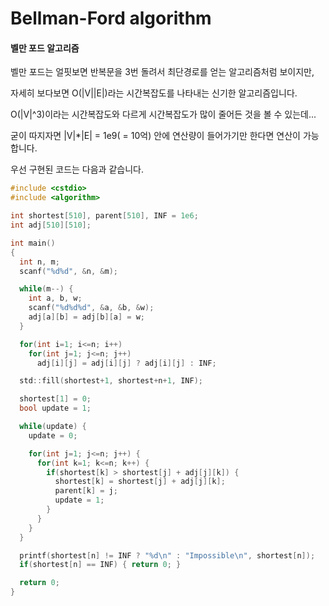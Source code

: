 # Bellman-Ford algorithm

#### 벨만 포드 알고리즘

벨만 포드는 얼핏보면 반복문을 3번 돌려서 최단경로를 얻는 알고리즘처럼 보이지만,

자세히 보다보면 O(|V||E|)라는 시간복잡도를 나타내는 신기한 알고리즘입니다.

O(|V|^3)이라는 시간복잡도와 다르게 시간복잡도가 많이 줄어든 것을 볼 수 있는데...

굳이 따지자면 |V|*|E| = 1e9( = 10억) 안에 연산량이 들어가기만 한다면 연산이 가능합니다.

우선 구현된 코드는 다음과 같습니다.

```c
#include <cstdio>
#include <algorithm>

int shortest[510], parent[510], INF = 1e6;
int adj[510][510];

int main()
{
  int n, m;
  scanf("%d%d", &n, &m);

  while(m--) {
    int a, b, w;
    scanf("%d%d%d", &a, &b, &w);
    adj[a][b] = adj[b][a] = w;
  }

  for(int i=1; i<=n; i++)
    for(int j=1; j<=n; j++)
      adj[i][j] = adj[i][j] ? adj[i][j] : INF;

  std::fill(shortest+1, shortest+n+1, INF);

  shortest[1] = 0;
  bool update = 1;

  while(update) {
    update = 0;

    for(int j=1; j<=n; j++) {
      for(int k=1; k<=n; k++) {
        if(shortest[k] > shortest[j] + adj[j][k]) {
          shortest[k] = shortest[j] + adj[j][k];
          parent[k] = j;
          update = 1;
        }
      }
    }
  }

  printf(shortest[n] != INF ? "%d\n" : "Impossible\n", shortest[n]);
  if(shortest[n] == INF) { return 0; }

  return 0;
}
```
